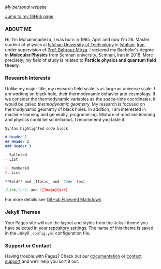  _My personal website_

[Jump to my GiHub page](https://github.com/mohammadreza-ebrahimi)

### ABOUT ME  
Hi, I'm Mohammadreza, I was born in 1995, April and now I'm 26. Master student of physics at [Isfahan University of Technology](https://english.iut.ac.ir) in [Isfahan](https://en.wikipedia.org/wiki/Isfahan), [Iran](https://en.wikipedia.org/wiki/Iran), under supervision of [Prof. Behrouz Mirza](https://mirza.iut.ac.ir/). I recieved my Bachelor's degree in **Molecular Physics** from [Semnan university](http://english.semnan.ac.ir/), [Semnan](https://en.wikipedia.org/wiki/Semnan), [Iran](https://en.wikipedia.org/wiki/Iran) in 2018. More precisely, my field of study is related to **Particle physics and quantum field theory**. 


### Research Interests  
Unlike my major title, my research field scale is as large as universe scale. I am working on black hole, their thermodynamic behavior and cosmology. If we consider the thermodynamic variables as the space-time coordinates, it would be called _thermodynamic geometry_. My research is focused on thermodynamic geometry of black holes. In addition, I am interested in machine learning and generally, programming. Mixture of machine learning and physics could be so delicious, I recommend you taste it. 

```markdown
Syntax highlighted code block

# Header 1
## Header 2
### Header 3

- Bulleted
- List

1. Numbered
2. List

**Bold** and _Italic_ and `Code` text

[Link](url) and ![Image](src)
```

For more details see [GitHub Flavored Markdown](https://guides.github.com/features/mastering-markdown/).

### Jekyll Themes

Your Pages site will use the layout and styles from the Jekyll theme you have selected in your [repository settings](https://github.com/mohammadreza-ebrahimi/mohammadreza-ebrahimi.github.io/settings). The name of this theme is saved in the Jekyll `_config.yml` configuration file.

### Support or Contact

Having trouble with Pages? Check out our [documentation](https://docs.github.com/categories/github-pages-basics/) or [contact support](https://support.github.com/contact) and we’ll help you sort it out.
